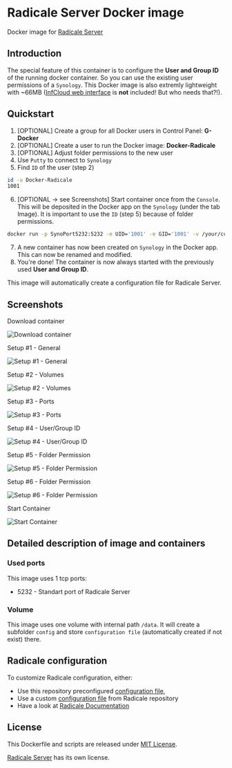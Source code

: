 # Radicale Server Docker image
Docker image for [Radicale Server](https://github.com/Kozea/Radicale)

## Introduction
The special feature of this container is to configure the **User and Group ID** of the running docker container. So you can use the existing user permissions of a `Synology`. This Docker image is also extremly lightweight with ~66MB ([InfCloud web interface](https://github.com/Unrud/RadicaleInfCloud) is **not** included! But who needs that?!).

## Quickstart

1. [OPTIONAL] Create a group for all Docker users in Control Panel: **G-Docker**
2. [OPTIONAL] Create a user to run the Docker image: **Docker-Radicale**
3. [OPTIONAL] Adjust folder permissions to the new user
4. Use `Putty` to connect to `Synology`
5. Find `ID` of the user (step 2)
```bash
id -u Docker-Radicale
1001
```
6. [OPTIONAL -> see Screenshots] Start container once from the `Console`. This will be deposited in the Docker app on the `Synology` (under the tab Image). It is important to use the `ID` (step 5) because of folder permissions.

```bash
docker run -p SynoPort5232:5232 -e UID='1001' -e GID='1001' -v /your/custom/path/on/Synology:/data/ djonasdev/synology-radicale-server
```
7. A new container has now been created on `Synology` in the Docker app. This can now be renamed and modified.
8. You're done! The container is now always started with the previously used **User and Group ID**.


This image will automatically create a configuration file for
 Radicale Server.
 
## Screenshots

Download container

![Download container](/screenshots/1.png?raw=true "Download container")

Setup #1 - General

![Setup #1 - General](/screenshots/2.png?raw=true "Setup #1 - General")

Setup #2 - Volumes

![Setup #2 - Volumes](/screenshots/3.png?raw=true "Setup #2 - Volumes")

Setup #3 - Ports

![Setup #3 - Ports](/screenshots/4.png?raw=true "Setup #3 - Ports")

Setup #4 - User/Group ID

![Setup #4 - User/Group ID](/screenshots/5.png?raw=true "Setup #4 - User/Group ID")

Setup #5 - Folder Permission

![Setup #5 - Folder Permission](/screenshots/6.png?raw=true "Setup #5 - Folder Permission")

Setup #6 - Folder Permission

![Setup #6 - Folder Permission](/screenshots/7.png?raw=true "Setup #6 - Folder Permission")

Start Container

![Start Container](/screenshots/8.png?raw=true "Start Container")

## Detailed description of image and containers

### Used ports

This image uses 1 tcp ports:
* 5232 - Standart port of Radicale Server 

### Volume
This image uses one volume with internal path `/data`. It will create a subfolder `config` and store `configuration file` (automatically created if not exist) there.

## Radicale configuration

To customize Radicale configuration, either: 
* Use this repository preconfigured [configuration file](docker/radicale.ini),
* Use a custom [configuration file](https://raw.githubusercontent.com/Kozea/Radicale/master/config) from Radicale repository
* Have a look at [Radicale Documentation](http://radicale.org/configuration/)

## License

This Dockerfile and scripts are released under [MIT License](https://github.com/dojo90/synology-docker-mozilla-syncserver/blob/master/LICENSE).

[Radicale Server](https://github.com/Kozea/Radicale) has its own license.